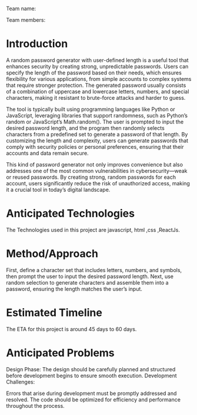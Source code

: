Team name:

Team members:

# Introduction

A random password generator with user-defined length is a useful tool that enhances security by creating strong, unpredictable passwords. Users can specify the length of the password based on their needs, which ensures flexibility for various applications, from simple accounts to complex systems that require stronger protection. The generated password usually consists of a combination of uppercase and lowercase letters, numbers, and special characters, making it resistant to brute-force attacks and harder to guess.

The tool is typically built using programming languages like Python or JavaScript, leveraging libraries that support randomness, such as Python’s random or JavaScript’s Math.random(). The user is prompted to input the desired password length, and the program then randomly selects characters from a predefined set to generate a password of that length. By customizing the length and complexity, users can generate passwords that comply with security policies or personal preferences, ensuring that their accounts and data remain secure.

This kind of password generator not only improves convenience but also addresses one of the most common vulnerabilities in cybersecurity—weak or reused passwords. By creating strong, random passwords for each account, users significantly reduce the risk of unauthorized access, making it a crucial tool in today’s digital landscape.
# Anticipated Technologies

The Technologies used in this project are javascript, html ,css ,ReactJs.

# Method/Approach

First, define a character set that includes letters, numbers, and symbols, then prompt the user to input the desired password length. Next, use random selection to generate characters and assemble them into a password, ensuring the length matches the user’s input.

# Estimated Timeline

 The ETA for this project is around 45 days to 60 days.

# Anticipated Problems
Design Phase: The design should be carefully planned and structured before development begins to ensure smooth execution.
Development Challenges:

Errors that arise during development must be promptly addressed and resolved.
The code should be optimized for efficiency and performance throughout the process.


